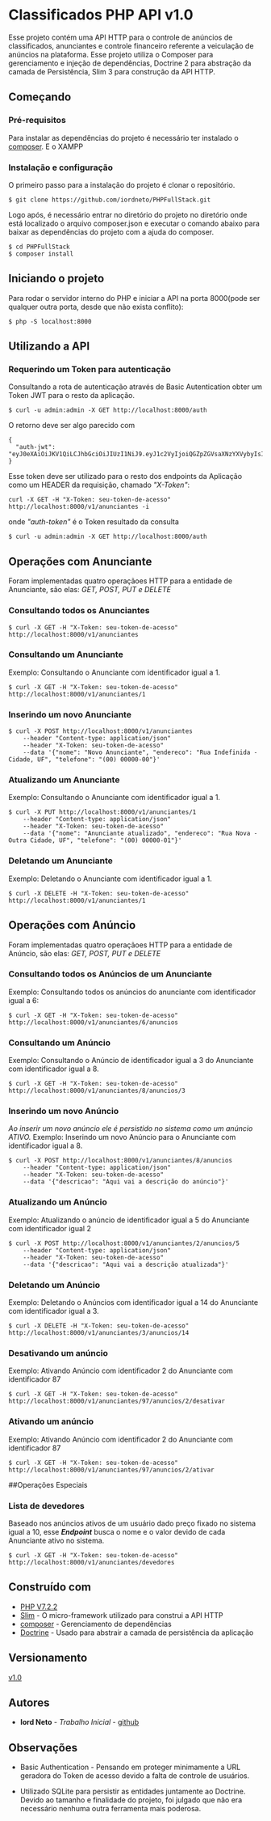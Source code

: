 # Classificados PHP API v1.0

Esse projeto contém uma API HTTP para o controle de anúncios de classificados, anunciantes e controle financeiro referente a veiculação de anúncios na plataforma. Esse projeto utiliza o Composer para gerenciamento e injeção de dependências, Doctrine 2 para abstração da camada de Persistência, Slim 3 para construção da API HTTP. 

## Começando

### Pré-requisitos

Para instalar as dependências do projeto é necessário ter instalado o [composer](https://getcomposer.org/). E o XAMPP

### Instalação e configuração

O primeiro passo para a instalação do projeto é clonar o repositório.

```
$ git clone https://github.com/iordneto/PHPFullStack.git
```

Logo após, é necessário entrar no diretório do projeto no diretório onde está localizado o arquivo composer.json e executar o comando abaixo para baixar as dependências do projeto com a ajuda do composer.

```
$ cd PHPFullStack
$ composer install
```

## Iniciando o projeto

Para rodar o servidor interno do PHP e iniciar a API na porta 8000(pode ser qualquer outra porta, desde que não exista conflito):

```
$ php -S localhost:8000 
```

## Utilizando a API


### Requerindo um Token para autenticação

Consultando a rota de autenticação através de Basic Autentication obter um Token JWT para o resto da aplicação.


```
$ curl -u admin:admin -X GET http://localhost:8000/auth
```

O retorno deve ser algo parecido com 

```
{
  "auth-jwt": "eyJ0eXAiOiJKV1QiLCJhbGciOiJIUzI1NiJ9.eyJ1c2VyIjoiQGZpZGVsaXNzYXVybyIsInR3aXR0ZXIiOiJodHRwczpcL1wvdHdpdHRlci5jb21cL2ZpZGVsaXNzYXVybyIsImdpdGh1YiI6Imh0dHBzOlwvXC9naXRodWIuY29tXC9tc2ZpZGVsaXMifQ.5TSgJhrZnIDDnq9eXObFkDMGv8gw1yarErwAz9aZrwo"
}
```
Esse token deve ser utilizado para o resto dos endpoints da Aplicação como um HEADER da requisição, chamado *"X-Token"*:

```
curl -X GET -H "X-Token: seu-token-de-acesso" http://localhost:8000/v1/anunciantes -i
```

onde *"auth-token"* é o Token resultado da consulta 

```
$ curl -u admin:admin -X GET http://localhost:8000/auth
```

## Operações com Anunciante

Foram implementadas quatro operaçãoes HTTP para a entidade de Anunciante, são elas: *GET, POST, PUT e DELETE*

### Consultando todos os Anunciantes

```
$ curl -X GET -H "X-Token: seu-token-de-acesso" http://localhost:8000/v1/anunciantes
```

### Consultando um Anunciante

Exemplo: Consultando o Anunciante com identificador igual a 1.

```
$ curl -X GET -H "X-Token: seu-token-de-acesso" http://localhost:8000/v1/anunciantes/1
```

### Inserindo um novo Anunciante

```
$ curl -X POST http://localhost:8000/v1/anunciantes 
    --header "Content-type: application/json" 
    --header "X-Token: seu-token-de-acesso"
    --data '{"nome": "Novo Anunciante", "endereco": "Rua Indefinida - Cidade, UF", "telefone": "(00) 00000-00"}'
```

### Atualizando um Anunciante

Exemplo: Consultando o Anunciante com identificador igual a 1.

```
$ curl -X PUT http://localhost:8000/v1/anunciantes/1
    --header "Content-type: application/json" 
    --header "X-Token: seu-token-de-acesso"
    --data '{"nome": "Anunciante atualizado", "endereco": "Rua Nova - Outra Cidade, UF", "telefone": "(00) 00000-01"}'
```

### Deletando um Anunciante

Exemplo: Deletando o Anunciante com identificador igual a 1.

```
$ curl -X DELETE -H "X-Token: seu-token-de-acesso" http://localhost:8000/v1/anunciantes/1
```

## Operações com Anúncio

Foram implementadas quatro operaçãoes HTTP para a entidade de Anúncio, são elas: *GET, POST, PUT e DELETE*

### Consultando todos os Anúncios de um Anunciante

Exemplo: Consultando todos os anúncios do anunciante com identificador igual a 6:

```
$ curl -X GET -H "X-Token: seu-token-de-acesso" http://localhost:8000/v1/anunciantes/6/anuncios
```

### Consultando um Anúncio

Exemplo: Consultando o Anúncio de identificador igual a 3 do Anunciante com identificador igual a 8.

```
$ curl -X GET -H "X-Token: seu-token-de-acesso" http://localhost:8000/v1/anunciantes/8/anuncios/3
```

### Inserindo um novo Anúncio

*Ao inserir um novo anúncio ele é persistido no sistema como um anúncio ATIVO.*
Exemplo: Inserindo um novo Anúncio para o Anunciante com identificador igual a 8.

```
$ curl -X POST http://localhost:8000/v1/anunciantes/8/anuncios
    --header "Content-type: application/json" 
    --header "X-Token: seu-token-de-acesso"
    --data '{"descricao": "Aqui vai a descrição do anúncio"}'
```

### Atualizando um Anúncio

Exemplo: Atualizando o anúncio de identificador igual a 5 do Anunciante com identificador igual 2

```
$ curl -X POST http://localhost:8000/v1/anunciantes/2/anuncios/5
    --header "Content-type: application/json" 
    --header "X-Token: seu-token-de-acesso"
    --data '{"descricao": "Aqui vai a descrição atualizada"}'
```

### Deletando um Anúncio

Exemplo: Deletando o Anúncios com identificador igual a 14 do Anunciante com identificador igual a 3.

```
$ curl -X DELETE -H "X-Token: seu-token-de-acesso" http://localhost:8000/v1/anunciantes/3/anuncios/14
```


### Desativando um anúncio

Exemplo: Ativando Anúncio com identificador 2 do Anunciante com identificador 87

```
$ curl -X GET -H "X-Token: seu-token-de-acesso" http://localhost:8000/v1/anunciantes/97/anuncios/2/desativar
```

### Ativando um anúncio

Exemplo: Ativando Anúncio com identificador 2 do Anunciante com identificador 87

```
$ curl -X GET -H "X-Token: seu-token-de-acesso" http://localhost:8000/v1/anunciantes/97/anuncios/2/ativar
```


##Operações Especiais

### Lista de devedores

Baseado nos anúncios ativos de um usuário dado preço fixado no sistema igual a 10, esse <b>*Endpoint*</b> busca o nome e o valor devido de cada Anunciante ativo no sistema.

```
$ curl -X GET -H "X-Token: seu-token-de-acesso" http://localhost:8000/v1/anunciantes/devedores
```

## Construído com 

* [PHP V7.2.2](http://www.php.net/)
* [Slim](http://www.dropwizard.io/1.0.2/docs/) - O micro-framework utilizado para construi a API HTTP
* [composer](https://getcomposer.org/) - Gerenciamento de dependências
* [Doctrine](http://www.doctrine-project.org/) - Usado para abstrair a camada de persistência da aplicação

## Versionamento

[v1.0](https://github.com/iordneto/PHPFullStack.git) 

## Autores

* **Iord Neto** - *Trabalho Inicial* - [github](https://github.com/iordneto)

## Observações

* Basic Authentication - Pensando em proteger minimamente a URL geradora do Token de acesso devido a falta de controle de usuários.

* Utilizado SQLite para persistir as entidades juntamente ao Doctrine. Devido ao tamanho e finalidade do projeto, foi julgado que não era necessário nenhuma outra ferramenta mais poderosa.


